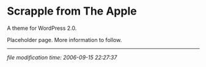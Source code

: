 Scrapple from The Apple
=======================

A theme for WordPress 2.0.

Placeholder page. More information to follow.

* * *

<div class="rightside"><em>file modification time: 2006-09-15 22:27:37</em></div>


